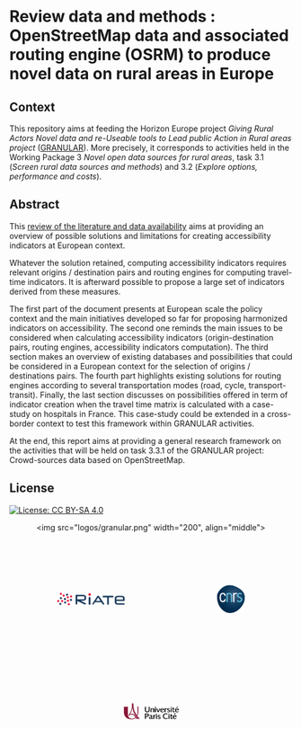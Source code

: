 # Review data and methods : OpenStreetMap data and associated routing engine (OSRM) to produce novel data on rural areas in Europe

## Context

This repository aims at feeding the Horizon Europe project *Giving Rural Actors Novel data and re-Useable tools to Lead public Action in Rural areas project* ([GRANULAR](https://cordis.europa.eu/project/id/101061068)). 
More precisely, it corresponds to activities held in the Working Package 3 *Novel open data sources for rural areas*, task 3.1 (*Screen rural data sources and methods*) and 3.2 (*Explore options, performance and costs*).


## Abstract

This [review of the literature and data availability](https://rysebaert.github.io/granular_qmd_template/) aims at providing an overview of possible solutions and limitations for creating accessibility indicators at European context. 

Whatever the solution retained, computing accessibility indicators requires relevant origins / destination pairs and routing engines for computing travel-time indicators. It is afterward possible to propose a large set of indicators derived from these measures. 

The first part of the document presents at European scale the policy context and the main initiatives developed so far for proposing harmonized indicators on accessibility. The second one reminds the main issues to be considered when calculating accessibility indicators (origin-destination pairs, routing engines, accessibility indicators computation). The third section makes an overview of existing databases and possibilities that could be considered in a European context for the selection of origins / destinations pairs. The fourth part highlights existing solutions for routing engines according to several transportation modes (road, cycle, transport-transit). Finally, the last section discusses on possibilities offered in term of indicator creation when the travel time matrix is calculated with a case-study on hospitals in France. This case-study could be extended in a cross-border context to test this framework within GRANULAR activities. 

At the end, this report aims at providing a general research framework on the activities that will be held on task 3.3.1 of the GRANULAR project: Crowd-sources data based on OpenStreetMap.

## License
[![License: CC BY-SA 4.0](https://img.shields.io/badge/License-CC%20BY--SA%204.0-lightgrey.svg)](http://creativecommons.org/licenses/by-sa/4.0/)


<center>

<img src="logos/granular.png" width="200", align="middle">

<p float="center">
<img src="logos/riate.png" width="120" align="middle" hspace="80" vspace="80">
<img src="logos/cnrs.png" width="50" align="middle" hspace="80" vspace="80">
<img src="logos/uparis.jpeg" width="100" align="middle" hspace="80" vspace="80">
</p>
</center>
